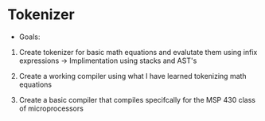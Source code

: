 # Tokenizer

 * Goals:

 1. Create tokenizer for basic math equations and evalutate them using infix expressions
    -> Implimentation using stacks and AST's  
 
 2. Create a working compiler using what I have learned tokenizing math equations

 3. Create a basic compiler that compiles specifcally for the MSP 430 class of microprocessors
